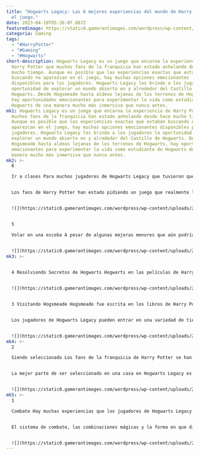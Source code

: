 ```yaml
---
title: "Hogwarts Legacy: Las 6 mejores experiencias del mundo de Harry Potter en
  el juego."
date: 2023-04-18T05:36:07.887Z
featuredimage: https://static0.gamerantimages.com/wordpress/wp-content/uploads/2023/04/harry-potter-experiences-in-hogwarts-legacy.jpg?q=50&fit=contain&w=1140&h=&dpr=1.5
categoria: Gaming
tags:
  - "#HarryPotter"
  - "#Gaming"
  - "#Hogwarts"
short-description: Hogwarts Legacy es un juego que encarna la experiencia de
  Harry Potter que muchos fans de la franquicia han estado anhelando desde hace
  mucho tiempo. Aunque es posible que las experiencias exactas que estaban
  buscando no aparezcan en el juego, hay muchas opciones emocionantes
  disponibles para los jugadores. Hogwarts Legacy les brinda a los jugadores la
  oportunidad de explorar un mundo abierto en y alrededor del Castillo de
  Hogwarts. Desde Hogsmeade hasta aldeas lejanas de los terrenos de Hogwarts,
  hay oportunidades emocionantes para experimentar la vida como estudiante de
  Hogwarts de una manera mucho más inmersiva que nunca antes.
mk1: Hogwarts Legacy es un juego que encarna la experiencia de Harry Potter que
  muchos fans de la franquicia han estado anhelando desde hace mucho tiempo.
  Aunque es posible que las experiencias exactas que estaban buscando no
  aparezcan en el juego, hay muchas opciones emocionantes disponibles para los
  jugadores. Hogwarts Legacy les brinda a los jugadores la oportunidad de
  explorar un mundo abierto en y alrededor del Castillo de Hogwarts. Desde
  Hogsmeade hasta aldeas lejanas de los terrenos de Hogwarts, hay oportunidades
  emocionantes para experimentar la vida como estudiante de Hogwarts de una
  manera mucho más inmersiva que nunca antes.
mk2: >-
  6

  Ir a clases Para muchos jugadores de Hogwarts Legacy que tuvieron que crecer yendo a clases de matemáticas e historia, la mayoría de las clases de la franquicia de Harry Potter parecían un emocionante sueño hecho realidad. La mezcla de ir a clases y ser enviado en misiones por los profesores de Hogwarts es una experiencia emocionante y original.


  Los fans de Harry Potter han estado pidiendo un juego que realmente les permita ir a clases en el castillo. Si bien esta experiencia sigue siendo algo limitada en Hogwarts Legacy, es más que suficiente para hacer que los fans amen el trabajo escolar por una vez. Desde colarse en la oficina del Profesor Sharp durante la clase de Pociones hasta ver al Profesor Weasley convertir un búho en un libro en Transformaciones, las clases son la mejor experiencia para hacer que el jugador sienta que está asistiendo a una escuela real.


  ![](https://static0.gamerantimages.com/wordpress/wp-content/uploads/2022/08/hogwarts-legacy-social-rpg-features.jpg?q=50&fit=crop&w=1500&dpr=1.5)


  5

  Volar en una escoba A pesar de algunas mejoras menores que aún podrían hacerse en el vuelo en Hogwarts Legacy, volar en una escoba por el mundo de Hogwarts ha sido algo que los jugadores han estado disfrutando enormemente desde que se lanzó el juego. Puede que no haya Quidditch disponible para que los jugadores se sumerjan en él hasta ahora, pero definitivamente están disfrutando de tener una escoba. El aspecto de montura de Hogwarts Legacy ha sido criticado en cierta medida por no ser lo suficientemente diferente al vuelo en una escoba, aunque los Graphorns resuelven ese problema al final del juego. Pero volar, junto con las misiones de prueba y la libertad para llamar a una escoba y despegar hacia el cielo a voluntad en las Tierras Altas, ha sido elogiado como una experiencia enormemente divertida.


  ![](https://static0.gamerantimages.com/wordpress/wp-content/uploads/2023/04/hogwarts-legacy-magical-book-broom-stick-flying-gamerant-1.jpg?q=50&fit=crop&w=1500&dpr=1.5)
mk3: >-
  

  4 Resolviendo Secretos de Hogwarts Hogwarts en las películas de Harry Potter siempre se ha representado como un vasto mundo de secretos y tesoros escondidos. Hogwarts Legacy se enfoca fuertemente en este aspecto de la intriga del castillo, ocultando cofres del tesoro, habitaciones secretas y acertijos inusuales en toda la extensión del castillo. Pero más allá de esto, hay tres secretos de Hogwarts que forman parte de los desafíos de exploración que los jugadores deben completar. Estos secretos están escondidos, a veces a simple vista, pero siempre en áreas menos visitadas del castillo. Para encontrarlos y resolverlos, los jugadores tendrán que ponerse sus mejores sombreros de puzzle y ponerse a trabajar. Si bien muchos aspectos de Hogwarts Legacy son emocionantes, las profundidades ocultas que se pueden descubrir en el castillo en sí son una de las más familiares para los fans de la franquicia de Harry Potter.


  ![](https://static0.gamerantimages.com/wordpress/wp-content/uploads/2023/04/hogwarts-secrets.jpg?q=50&fit=crop&w=1500&dpr=1.5)


  3 Visitando Hogsmeade Hogsmeade fue escrita en los libros de Harry Potter para parecer como una verdadera delicia para los estudiantes del castillo. Siempre pareció como una tierra de ensueño ideal llena de trucos divertidos, bromas y dulces, y aunque las películas de Harry Potter nunca lo hicieron parecer tan maravilloso, la idea de poder visitarlo era una experiencia emocionante para muchos jugadores.


  Los jugadores de Hogwarts Legacy pueden entrar en una variedad de tiendas y comprar ropa, obtener su varita de Ollivander, experimentar lo que pueden hacer los dulces y juguetes mágicos, y más. Hogsmeade está llena de sus propios secretos, misiones secundarias y páginas de la guía de vuelo, lo que la convierte en una fascinante zona llena de música, vida y cerveza de mantequilla.


  ![](https://static0.gamerantimages.com/wordpress/wp-content/uploads/2023/03/hogwarts-legacy-npcs-in-hogsmeade.jpg?q=50&fit=crop&w=1500&dpr=1.5)
mk4: >-
  2

  Siendo seleccionado Los fans de la franquicia de Harry Potter se han estado haciendo la misma pregunta durante los últimos veinte años por encima de todas las demás: ¿en qué casa estás? Se ha convertido en el equivalente de Harry Potter de preguntar el signo zodiacal de una persona, y los fans de la franquicia finalmente tienen la oportunidad, aunque de manera extraña como un estudiante de quinto año, de ser seleccionados en su casa de Hogwarts.


  La mejor parte de ser seleccionado en una casa en Hogwarts Legacy es que también proporciona a los jugadores experiencias únicas en su propia casa. Algunas misiones en el juego son diferentes para las diferentes casas, las salas comunes cambian y tienen su propia vibra, y la recompensa por encontrar todos los escudos de las casas en la misión de la llave Dédalo es diferente y hermosa para cada casa.


  ![](https://static0.gamerantimages.com/wordpress/wp-content/uploads/2023/02/higwarts-legacy-sorting-hat.jpg?q=50&fit=crop&w=1500&dpr=1.5)
mk5: >-
  1

  Combate Hay muchas experiencias que los jugadores de Hogwarts Legacy esperaban con ansias cuando se lanzó el juego por primera vez. Esto incluía lanzar hechizos y explorar cómo funcionaría el combate mágico de los magos de manera regular contra muchos tipos de enemigos. Pero nada podría haberlos preparado para la increíble experiencia que Hogwarts Legacy proporciona en términos de combate.


  El sistema de combate, las combinaciones mágicas y la forma en que diferentes tipos de hechizos trabajan juntos


  ![](https://static0.gamerantimages.com/wordpress/wp-content/uploads/2022/07/Hogwarts-Legacy-Combat.jpg?q=50&fit=crop&w=1500&dpr=1.5)
---
```

